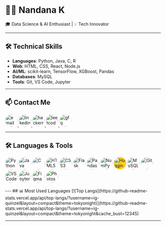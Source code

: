 # 👩‍💻 Nandana K

🎓 Data Science & AI Enthusiast | 💡 Tech Innovator

---

## 🛠️ Technical Skills
- **Languages**: Python, Java, C, R
- **Web**: HTML, CSS, React, Node.js
- **AI/ML**: scikit-learn, TensorFlow, XGBoost, Pandas
- **Databases**: MySQL
- **Tools**: Git, VS Code, Jupyter

---

## 📫 Contact Me

<p align="left">
  <a href="mailto:nandanak267@gmail.com" target="_blank">
    <img src="https://img.icons8.com/fluency/48/gmail-new.png" alt="email" width="40" style="border-radius: 50%;" />
  </a>
  <a href="https://www.linkedin.com/in/nandana-k-3193a8265/" target="_blank">
    <img src="https://img.icons8.com/color/48/linkedin.png" alt="linkedin" width="40" style="border-radius: 50%;" />
  </a>
  <a href="https://www.hackerrank.com/profile/nandanak267" target="_blank">
    <img src="https://img.icons8.com/external-tal-revivo-shadow-tal-revivo/48/external-hackerrank-is-a-technology-company-that-focuses-on-competitive-programming-logo-shadow-tal-revivo.png" alt="hackerrank" width="40" style="border-radius: 50%;" />
  </a>
  <a href="https://leetcode.com/u/Nandanak27/" target="_blank">
    <img src="https://img.icons8.com/external-tal-revivo-filled-tal-revivo/48/external-level-up-your-coding-skills-and-quickly-land-a-job-logo-filled-tal-revivo.png" alt="leetcode" width="40" style="border-radius: 50%;" />
  </a>
  <a href="https://www.geeksforgeeks.org/user/nandan2ijq/" target="_blank">
    <img src="https://img.icons8.com/color/48/GeeksforGeeks.png" alt="gfg" width="40" style="border-radius: 50%;" />
  </a>
</p>


---
## 🛠️ Languages & Tools
<p align="left">
  <img src="https://img.icons8.com/color/48/python--v1.png" alt="Python" width="40" style="border-radius: 50%;" />
  <img src="https://img.icons8.com/color/48/java-coffee-cup-logo--v1.png" alt="Java" width="40" style="border-radius: 50%;" />
  <img src="https://img.icons8.com/color/48/c-programming.png" alt="C" width="40" style="border-radius: 50%;" />
  <img src="https://img.icons8.com/color/48/html-5--v1.png" alt="HTML5" width="40" style="border-radius: 50%;" />
  <img src="https://img.icons8.com/color/48/css3.png" alt="CSS3" width="40" style="border-radius: 50%;" />
  <img src="https://img.icons8.com/ios-filled/50/flask.png" alt="Flask" width="40" style="border-radius: 50%;" />
  <img src="https://img.icons8.com/external-soft-fill-juicy-fish/48/external-pandas-coding-and-development-soft-fill-soft-fill-juicy-fish.png" alt="Pandas" width="40" style="border-radius: 50%;" />
  <img src="https://img.icons8.com/external-soft-fill-juicy-fish/48/external-numpy-coding-and-development-soft-fill-soft-fill-juicy-fish.png" alt="NumPy" width="40" style="border-radius: 50%;" />
  <img src="https://huggingface.co/front/assets/huggingface_logo.svg" alt="Hugging Face" width="40" style="border-radius: 50%; background: #FFD21F;" />
  <img src="https://img.icons8.com/color/48/mysql-logo.png" alt="MySQL" width="40" style="border-radius: 50%;" />
  <img src="https://img.icons8.com/color/48/git.png" alt="Git" width="40" style="border-radius: 50%;" />
  <img src="https://img.icons8.com/color/48/visual-studio-code-2019.png" alt="VS Code" width="40" style="border-radius: 50%;" />
  <img src="https://img.icons8.com/color/48/jupyter.png" alt="Jupyter" width="40" style="border-radius: 50%;" />
  <img src="https://img.icons8.com/color/48/figma--v1.png" alt="Figma" width="40" style="border-radius: 50%;" />
  <img src="https://img.icons8.com/color/48/adobe-photoshop--v1.png" alt="Photoshop" width="40" style="border-radius: 50%;" />
</p>
---
## 📊 Most Used Languages
[![Top Langs](https://github-readme-stats.vercel.app/api/top-langs/?username=ig-quinzel&layout=compact&theme=tokyonight)](https://github-readme-stats.vercel.app/api/top-langs/?username=ig-quinzel&layout=compact&theme=tokyonight&cache_bust=12345)


---

